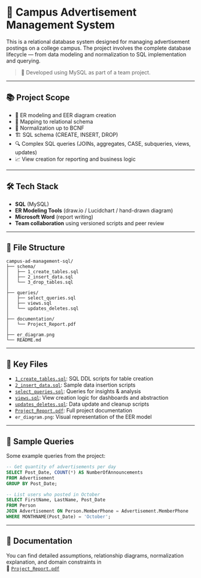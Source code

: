 # 🧱 Campus Advertisement Management System

This is a relational database system designed for managing advertisement postings on a college campus. The project involves the complete database lifecycle — from data modeling and normalization to SQL implementation and querying.

> 🔧 Developed using MySQL as part of a team project.  

---

## 📚 Project Scope

- 📌 ER modeling and EER diagram creation  
- 🔄 Mapping to relational schema  
- 📐 Normalization up to BCNF  
- 🏗️ SQL schema (CREATE, INSERT, DROP)  
- 🔍 Complex SQL queries (JOINs, aggregates, CASE, subqueries, views, updates)  
- 📈 View creation for reporting and business logic

---

## 🛠 Tech Stack

- **SQL** (MySQL)
- **ER Modeling Tools** (draw.io / Lucidchart / hand-drawn diagram)
- **Microsoft Word** (report writing)
- **Team collaboration** using versioned scripts and peer review

---

## 📂 File Structure
```
campus-ad-management-sql/
├── schema/
│   ├── 1_create_tables.sql
│   ├── 2_insert_data.sql
│   └── 3_drop_tables.sql
│
├── queries/
│   ├── select_queries.sql
│   ├── views.sql
│   └── updates_deletes.sql
│
├── documentation/
│   └── Project_Report.pdf
│
├── er_diagram.png
└── README.md
```


---

## 🔗 Key Files

- [`1_create_tables.sql`](schema/1_create_tables.sql): SQL DDL scripts for table creation  
- [`2_insert_data.sql`](schema/2_insert_data.sql): Sample data insertion scripts  
- [`select_queries.sql`](queries/select_queries.sql): Queries for insights & analysis  
- [`views.sql`](queries/views.sql): View creation logic for dashboards and abstraction  
- [`updates_deletes.sql`](queries/updates_deletes.sql): Data update and cleanup scripts  
- [`Project_Report.pdf`](documentation/Project_Report.pdf): Full project documentation  
- `er_diagram.png`: Visual representation of the EER model

---

## 🧠 Sample Queries

Some example queries from the project:

```sql
-- Get quantity of advertisements per day
SELECT Post_Date, COUNT(*) AS NumberOfAnnouncements
FROM Advertisement 
GROUP BY Post_Date;

-- List users who posted in October
SELECT FirstName, LastName, Post_Date
FROM Person
JOIN Advertisement ON Person.MemberPhone = Advertisement.MemberPhone
WHERE MONTHNAME(Post_Date) = 'October';

```
---

## 🧾 Documentation

You can find detailed assumptions, relationship diagrams, normalization explanation, and domain constraints in  
📄 [`Project_Report.pdf`](documentation/Project_Report.pdf)
